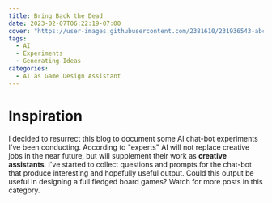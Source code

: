 ```yaml
--- 
title: Bring Back the Dead
date: 2023-02-07T06:22:19-07:00
cover: "https://user-images.githubusercontent.com/2381610/231936543-abce39e4-c891-408b-add1-66222f7c187d.jpg"  
tags: 
  - AI 
  - Experiments
  - Generating Ideas
categories: 
  - AI as Game Design Assistant
---
```


# Inspiration
I decided to resurrect this blog to document some AI chat-bot experiments I've been conducting. According to "experts" AI will not replace creative jobs in the near future, but will supplement their work as **creative assistants**. I've started to collect questions and prompts for the chat-bot that produce interesting and hopefully useful output. Could this output be useful in designing a full fledged board games? Watch for more posts in this category.
